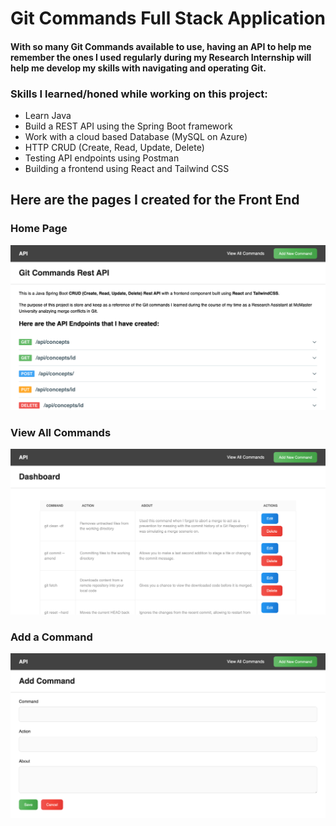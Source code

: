 # Git Commands Full Stack Application 

#### With so many Git Commands available to use, having an API to help me remember the ones I used regularly during my Research Internship will help me develop my skills with navigating and operating Git. 

### Skills I learned/honed while working on this project:
- Learn Java
- Build a REST API using the Spring Boot framework
- Work with a cloud based Database (MySQL on Azure)
- HTTP CRUD (Create, Read, Update, Delete) 
- Testing API endpoints using Postman
- Building a frontend using React and Tailwind CSS

## Here are the pages I created for the Front End 

### Home Page
![image](./assets/homepage.png)

### View All Commands
![image](./assets/commands.png)

### Add a Command
![image](./assets/add.png)
